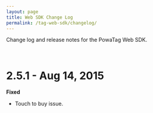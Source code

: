 ```yaml
---
layout: page
title: Web SDK Change Log
permalink: /tag-web-sdk/changelog/
---
```


Change log and release notes for the PowaTag Web SDK.

<br />

# 2.5.1 - Aug 14, 2015

**Fixed**

* Touch to buy issue.
